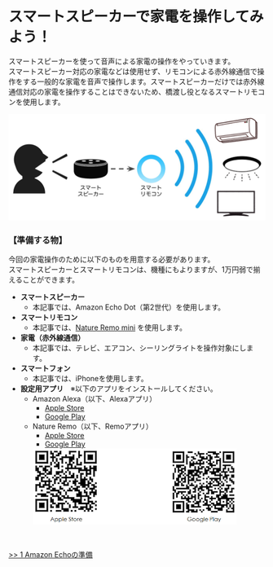 # スマートスピーカーで家電を操作してみよう！

スマートスピーカーを使って音声による家電の操作をやっていきます。<br>スマートスピーカー対応の家電などは使用せず、リモコンによる赤外線通信で操作をする一般的な家電を音声で操作します。スマートスピーカーだけでは赤外線通信対応の家電を操作することはできないため、橋渡し役となるスマートリモコンを使用します。

<img src="img/00-flow.png">

### 【準備する物】

今回の家電操作のために以下のものを用意する必要があります。<br>スマートスピーカーとスマートリモコンは、機種にもよりますが、1万円弱で揃えることができます。

- **スマートスピーカー**
    - 本記事では、Amazon Echo Dot（第2世代）を使用します。
- **スマートリモコン**
    - 本記事では、<a href="https://nature.global/jp/landing-page-dm-g/?ref=listing_ad_nature40&gclid=Cj0KCQiA4sjyBRC5ARIsAEHsELEuGy9t7e4McmrKbi7EuNRW5QwmScy_p5S-UICRZnGLcEdhIr78uRsaAiX4EALw_wcB" target="_blank">Nature Remo mini</a> を使用します。
- **家電（赤外線通信）**
    - 本記事では、テレビ、エアコン、シーリングライトを操作対象にします。
- **スマートフォン**
    - 本記事では、iPhoneを使用します。
- **設定用アプリ**　※以下のアプリをインストールしてください。
    - Amazon Alexa（以下、Alexaアプリ）
        - <a href="https://apps.apple.com/jp/app/amazon-alexa/id944011620">Apple Store</a>
        - <a href="https://play.google.com/store/apps/details?id=com.amazon.dee.app&hl=ja">Google Play</a>
    - Nature Remo（以下、Remoアプリ）
        - <a href="https://apps.apple.com/jp/app/nature-remo/id1193531669">Apple Store</a>
        - <a href="https://play.google.com/store/apps/details?id=global.nature.remo&hl=ja">Google Play</a>
        <img src="img/02-00.png" width="400px">

<br>

<a href="text/01-alexa.md">>> 1 Amazon Echoの準備</a>
